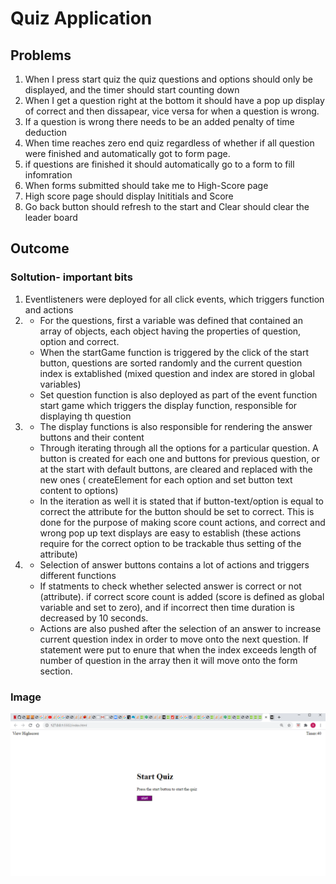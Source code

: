 # Quiz Application
## Problems
1) When I press start quiz the quiz questions and options should only be displayed, and the timer should start counting down
2) When I get a question right at the bottom it should have a pop up display of correct and then dissapear, vice versa for when a question is wrong.
3) If a question is wrong there needs to be an added penalty of time deduction
4) When time reaches zero end quiz regardless of whether if all question were finished and automatically got to form page.
5) if questions are finished it should automatically go to a form to fill infomration
6) When forms submitted should take me to High-Score page 
7) High score page should display Inititials and Score
8) Go back button should refresh to the start and Clear should clear the leader board

## Outcome
### Soltution- important bits
1) Eventlisteners were deployed for all click events, which triggers function and actions
2) 
    * For the questions, first a variable was defined that contained an array of objects, each object having the properties of question, option and correct.
    * When the startGame function is triggered by the click of the start button, questions are sorted randomly and the current question index is extablished (mixed question and index are stored in global variables)
    * Set question function is also deployed as part of the event function start game which triggers the display function, responsible for displaying th question
3) 
    * The display functions is also responsible for rendering the answer buttons and their content
    * Through iterating through all the options for a particular question. A button is created for each one and buttons for previous question, or at the start with default buttons, are cleared and replaced with the new ones ( createElement for each option and set button text content to options)
    * In the iteration as well it is stated that if button-text/option is equal to correct the attribute for the button should be set to correct. This is done for the purpose of making score count actions, and correct and wrong pop up text displays are easy to establish (these actions require for the correct option to be trackable thus setting of the attribute)
4) 
    * Selection of answer buttons contains a lot of actions and triggers different functions
    * If statments to check whether selected answer is correct or not (attribute). if correct score count is added (score is defined as global variable and set to zero), and if incorrect then time duration is decreased by 10 seconds.
    * Actions are also pushed after the selection of an answer to increase current question index in order to move onto the next question. If statement were put to enure that when the index exceeds length of number of question in the array then it will move onto the form section. 


### Image

![placeholder](Webimg.png)

